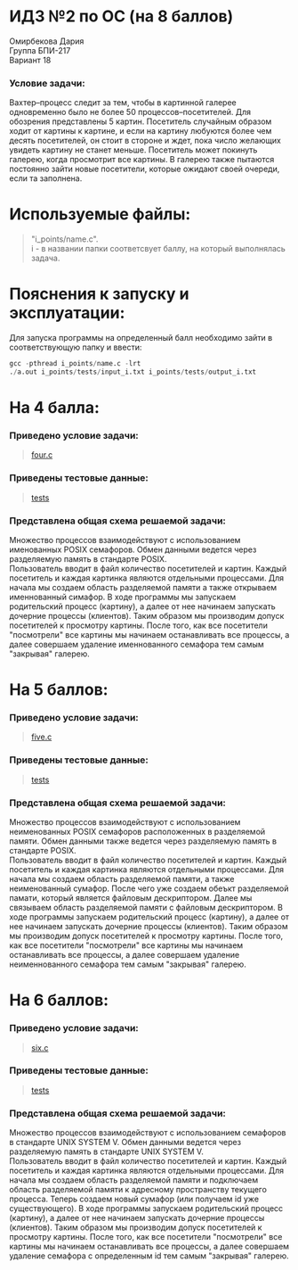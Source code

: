 # ИДЗ №2 по ОС (на 8 баллов)
Омирбекова Дария<br>
Группа БПИ-217<br>
Вариант 18

### Условие задачи:
Вахтер–процесс следит за тем, чтобы в картинной галерее одновременно было не более 50 процессов–посетителей. Для обозрения представлены 5 картин. Посетитель случайным образом ходит от картины к картине, и если на картину любуются более чем десять посетителей, он стоит в стороне и ждет, пока число желающих увидеть картину не станет меньше. Посетитель может покинуть галерею, когда просмотрит все картины. В галерею также пытаются постоянно зайти новые посетители, которые ожидают своей очереди, если та заполнена.

# Используемые файлы:
> "i_points/name.c". <br>
> i - в названии папки соответсвует баллу, на который выполнялась задача.

# Пояснения к запуску и эксплуатации:
Для запуска программы на определенный балл необходимо зайти в соответствующую папку и ввести:
```s
gcc -pthread i_points/name.c -lrt
./a.out i_points/tests/input_i.txt i_points/tests/output_i.txt
```

# На 4 балла:
### Приведено условие задачи:
> [four.c](https://github.com/Raaazzy/OS_HW_2/blob/main/4_points/four.c)

### Приведены тестовые данные:
> [tests](https://github.com/Raaazzy/OS_HW_2/tree/main/4_points/tests)

### Представлена общая схема решаемой задачи:
Множество процессов взаимодействуют с использованием именованных POSIX семафоров. Обмен данными ведется через разделяемую память в стандарте POSIX.<br>
Пользователь вводит в файл количество посетителей и картин. Каждый посетитель и каждая картинка являются отдельными процессами. Для начала мы создаем область разделяемой памяти а также открываем именнованный симафор. В ходе программы мы запускаем родительский процесс (картину), а далее от нее начинаем запускать дочерние процессы (клиентов). Таким образом мы производим допуск посетителей к просмотру картины. После того, как все посетители "посмотрели" все картины мы начинаем останавливать все процессы, а далее совершаем удаление именнованного семафора тем самым "закрывая" галерею.

# На 5 баллов:
### Приведено условие задачи:
> [five.c](https://github.com/Raaazzy/OS_HW_2/blob/main/5_points/five.c)

### Приведены тестовые данные:
> [tests](https://github.com/Raaazzy/OS_HW_2/tree/main/5_points/tests)

### Представлена общая схема решаемой задачи:
Множество процессов взаимодействуют с использованием неименованных POSIX семафоров расположенных в разделяемой памяти. Обмен данными также ведется через разделяемую память в стандарте POSIX.<br>
Пользователь вводит в файл количество посетителей и картин. Каждый посетитель и каждая картинка являются отдельными процессами. Для начала мы создаем область разделяемой памяти, а также неименованный сумафор. После чего уже создаем обеъкт разделяемой памати, который является файловым дескриптором. Далее мы связываем область разделяемой памяти с файловым дескриптором. В ходе программы запускаем родительский процесс (картину), а далее от нее начинаем запускать дочерние процессы (клиентов). Таким образом мы производим допуск посетителей к просмотру картины. После того, как все посетители "посмотрели" все картины мы начинаем останавливать все процессы, а далее совершаем удаление неименнованного семафора тем самым "закрывая" галерею.

# На 6 баллов:
### Приведено условие задачи:
> [six.c](https://github.com/Raaazzy/OS_HW_2/blob/main/6_points/six.c)

### Приведены тестовые данные:
> [tests](https://github.com/Raaazzy/OS_HW_2/tree/main/6_points/tests)

### Представлена общая схема решаемой задачи:
Множество процессов взаимодействуют с использованием семафоров в стандарте UNIX SYSTEM V. Обмен данными ведется через разделяемую память в стандарте UNIX SYSTEM V.<br>
Пользователь вводит в файл количество посетителей и картин. Каждый посетитель и каждая картинка являются отдельными процессами. Для начала мы создаем область разделяемой памяти и подключаем область разделяемой памяти к адресному пространству текущего процесса. Теперь создаем новый сумафор (или получаем id уже существующего). В ходе программы запускаем родительский процесс (картину), а далее от нее начинаем запускать дочерние процессы (клиентов). Таким образом мы производим допуск посетителей к просмотру картины. После того, как все посетители "посмотрели" все картины мы начинаем останавливать все процессы, а далее совершаем удаление семафора с определенным id тем самым "закрывая" галерею.
